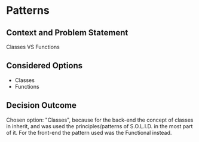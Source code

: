 # Patterns

## Context and Problem Statement

Classes VS Functions

## Considered Options

* Classes
* Functions

## Decision Outcome

Chosen option: "Classes", because for the back-end the concept of classes in inherit, and was used the principles/patterns of S.O.L.I.D. in the most part of it. For the front-end the pattern used was the Functional instead.
